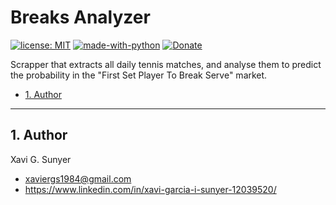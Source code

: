 Breaks Analyzer
=================

[![license: MIT](https://img.shields.io/badge/License-MIT-blue.svg)](https://opensource.org/licenses/MIT) [![made-with-python](https://img.shields.io/badge/Made%20with-Python-1f425f.svg)](https://www.python.org/) [![Donate](https://www.paypalobjects.com/en_US/i/btn/btn_donate_SM.gif)](https://paypal.me/xavigs84)

Scrapper that extracts all daily tennis matches, and analyse them to predict the probability in the "First Set Player To Break Serve" market. 

* [1. Author](#block1)

---

<a name="block1"></a>
## 1. Author
Xavi G. Sunyer
 - <xaviergs1984@gmail.com>
 - https://www.linkedin.com/in/xavi-garcia-i-sunyer-12039520/
